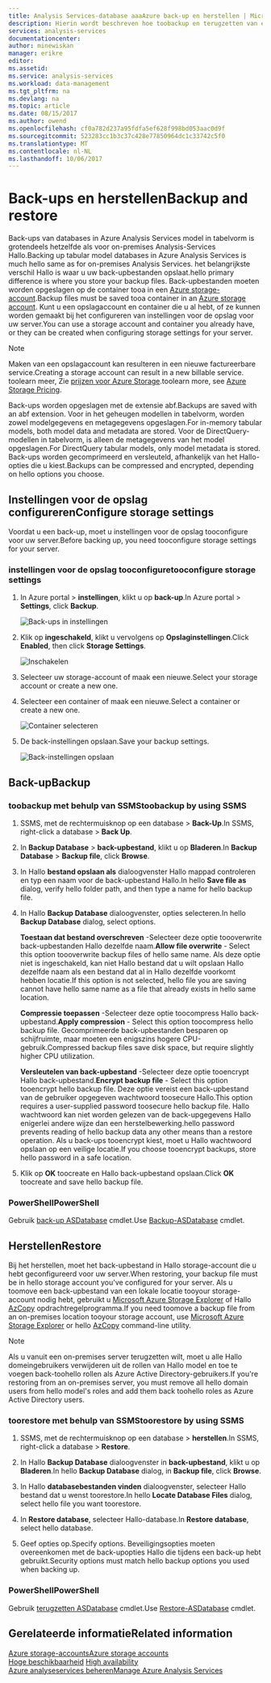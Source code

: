 ```yaml
---
title: Analysis Services-database aaaAzure back-up en herstellen | Microsoft Docs
description: Hierin wordt beschreven hoe toobackup en terugzetten van een Azure Analysis Services-database.
services: analysis-services
documentationcenter: 
author: minewiskan
manager: erikre
editor: 
ms.assetid: 
ms.service: analysis-services
ms.workload: data-management
ms.tgt_pltfrm: na
ms.devlang: na
ms.topic: article
ms.date: 08/15/2017
ms.author: owend
ms.openlocfilehash: cf0a782d237a95fdfa5ef628f998bd053aac0d9f
ms.sourcegitcommit: 523283cc1b3c37c428e77850964dc1c33742c5f0
ms.translationtype: MT
ms.contentlocale: nl-NL
ms.lasthandoff: 10/06/2017
---
```

# <a name="backup-and-restore"></a><span data-ttu-id="6971b-103">Back-ups en herstellen</span><span class="sxs-lookup"><span data-stu-id="6971b-103">Backup and restore</span></span>

<span data-ttu-id="6971b-104">Back-ups van databases in Azure Analysis Services model in tabelvorm is grotendeels hetzelfde als voor on-premises Analysis-Services Hallo.</span><span class="sxs-lookup"><span data-stu-id="6971b-104">Backing up tabular model databases in Azure Analysis Services is much hello same as for on-premises Analysis Services.</span></span> <span data-ttu-id="6971b-105">het belangrijkste verschil Hallo is waar u uw back-upbestanden opslaat.</span><span class="sxs-lookup"><span data-stu-id="6971b-105">hello primary difference is where you store your backup files.</span></span> <span data-ttu-id="6971b-106">Back-upbestanden moeten worden opgeslagen op de container tooa in een [Azure storage-account](../storage/common/storage-create-storage-account.md).</span><span class="sxs-lookup"><span data-stu-id="6971b-106">Backup files must be saved tooa container in an [Azure storage account](../storage/common/storage-create-storage-account.md).</span></span> <span data-ttu-id="6971b-107">Kunt u een opslagaccount en container die u al hebt, of ze kunnen worden gemaakt bij het configureren van instellingen voor de opslag voor uw server.</span><span class="sxs-lookup"><span data-stu-id="6971b-107">You can use a storage account and container you already have, or they can be created when configuring storage settings for your server.</span></span>

> [!NOTE]
> <span data-ttu-id="6971b-108">Maken van een opslagaccount kan resulteren in een nieuwe factureerbare service.</span><span class="sxs-lookup"><span data-stu-id="6971b-108">Creating a storage account can result in a new billable service.</span></span> <span data-ttu-id="6971b-109">toolearn meer, Zie [prijzen voor Azure Storage](https://azure.microsoft.com/pricing/details/storage/blobs/).</span><span class="sxs-lookup"><span data-stu-id="6971b-109">toolearn more, see [Azure Storage Pricing](https://azure.microsoft.com/pricing/details/storage/blobs/).</span></span>
> 
> 

<span data-ttu-id="6971b-110">Back-ups worden opgeslagen met de extensie abf.</span><span class="sxs-lookup"><span data-stu-id="6971b-110">Backups are saved with an abf extension.</span></span> <span data-ttu-id="6971b-111">Voor in het geheugen modellen in tabelvorm, worden zowel modelgegevens en metagegevens opgeslagen.</span><span class="sxs-lookup"><span data-stu-id="6971b-111">For in-memory tabular models, both model data and metadata are stored.</span></span> <span data-ttu-id="6971b-112">Voor de DirectQuery-modellen in tabelvorm, is alleen de metagegevens van het model opgeslagen.</span><span class="sxs-lookup"><span data-stu-id="6971b-112">For DirectQuery tabular models, only model metadata is stored.</span></span> <span data-ttu-id="6971b-113">Back-ups worden gecomprimeerd en versleuteld, afhankelijk van het Hallo-opties die u kiest.</span><span class="sxs-lookup"><span data-stu-id="6971b-113">Backups can be compressed and encrypted, depending on hello options you choose.</span></span> 



## <a name="configure-storage-settings"></a><span data-ttu-id="6971b-114">Instellingen voor de opslag configureren</span><span class="sxs-lookup"><span data-stu-id="6971b-114">Configure storage settings</span></span>
<span data-ttu-id="6971b-115">Voordat u een back-up, moet u instellingen voor de opslag tooconfigure voor uw server.</span><span class="sxs-lookup"><span data-stu-id="6971b-115">Before backing up, you need tooconfigure storage settings for your server.</span></span>


### <a name="tooconfigure-storage-settings"></a><span data-ttu-id="6971b-116">instellingen voor de opslag tooconfigure</span><span class="sxs-lookup"><span data-stu-id="6971b-116">tooconfigure storage settings</span></span>
1.  <span data-ttu-id="6971b-117">In Azure portal > **instellingen**, klikt u op **back-up**.</span><span class="sxs-lookup"><span data-stu-id="6971b-117">In Azure portal > **Settings**, click **Backup**.</span></span>

    ![Back-ups in instellingen](./media/analysis-services-backup/aas-backup-backups.png)

2.  <span data-ttu-id="6971b-119">Klik op **ingeschakeld**, klikt u vervolgens op **Opslaginstellingen**.</span><span class="sxs-lookup"><span data-stu-id="6971b-119">Click **Enabled**, then click **Storage Settings**.</span></span>

    ![Inschakelen](./media/analysis-services-backup/aas-backup-enable.png)

3. <span data-ttu-id="6971b-121">Selecteer uw storage-account of maak een nieuwe.</span><span class="sxs-lookup"><span data-stu-id="6971b-121">Select your storage account or create a new one.</span></span>

4. <span data-ttu-id="6971b-122">Selecteer een container of maak een nieuwe.</span><span class="sxs-lookup"><span data-stu-id="6971b-122">Select a container or create a new one.</span></span>

    ![Container selecteren](./media/analysis-services-backup/aas-backup-container.png)

5. <span data-ttu-id="6971b-124">De back-instellingen opslaan.</span><span class="sxs-lookup"><span data-stu-id="6971b-124">Save your backup settings.</span></span>

    ![Back-instellingen opslaan](./media/analysis-services-backup/aas-backup-save.png)

## <a name="backup"></a><span data-ttu-id="6971b-126">Back-up</span><span class="sxs-lookup"><span data-stu-id="6971b-126">Backup</span></span>

### <a name="toobackup-by-using-ssms"></a><span data-ttu-id="6971b-127">toobackup met behulp van SSMS</span><span class="sxs-lookup"><span data-stu-id="6971b-127">toobackup by using SSMS</span></span>

1. <span data-ttu-id="6971b-128">SSMS, met de rechtermuisknop op een database > **Back-Up**.</span><span class="sxs-lookup"><span data-stu-id="6971b-128">In SSMS, right-click a database > **Back Up**.</span></span>

2. <span data-ttu-id="6971b-129">In **Backup Database** > **back-upbestand**, klikt u op **Bladeren**.</span><span class="sxs-lookup"><span data-stu-id="6971b-129">In **Backup Database** > **Backup file**, click **Browse**.</span></span>

3. <span data-ttu-id="6971b-130">In Hallo **bestand opslaan als** dialoogvenster Hallo mappad controleren en typ een naam voor de back-upbestand Hallo.</span><span class="sxs-lookup"><span data-stu-id="6971b-130">In hello **Save file as** dialog, verify hello folder path, and then type a name for hello backup file.</span></span> 

4. <span data-ttu-id="6971b-131">In Hallo **Backup Database** dialoogvenster, opties selecteren.</span><span class="sxs-lookup"><span data-stu-id="6971b-131">In hello **Backup Database** dialog, select options.</span></span>

    <span data-ttu-id="6971b-132">**Toestaan dat bestand overschreven** -Selecteer deze optie toooverwrite back-upbestanden Hallo dezelfde naam.</span><span class="sxs-lookup"><span data-stu-id="6971b-132">**Allow file overwrite** - Select this option toooverwrite backup files of hello same name.</span></span> <span data-ttu-id="6971b-133">Als deze optie niet is ingeschakeld, kan niet Hallo bestand dat u wilt opslaan Hallo dezelfde naam als een bestand dat al in Hallo dezelfde voorkomt hebben locatie.</span><span class="sxs-lookup"><span data-stu-id="6971b-133">If this option is not selected, hello file you are saving cannot have hello same name as a file that already exists in hello same location.</span></span>

    <span data-ttu-id="6971b-134">**Compressie toepassen** -Selecteer deze optie toocompress Hallo back-upbestand.</span><span class="sxs-lookup"><span data-stu-id="6971b-134">**Apply compression** - Select this option toocompress hello backup file.</span></span> <span data-ttu-id="6971b-135">Gecomprimeerde back-upbestanden besparen op schijfruimte, maar moeten een enigszins hogere CPU-gebruik.</span><span class="sxs-lookup"><span data-stu-id="6971b-135">Compressed backup files save disk space, but require slightly higher CPU utilization.</span></span> 

    <span data-ttu-id="6971b-136">**Versleutelen van back-upbestand** -Selecteer deze optie tooencrypt Hallo back-upbestand.</span><span class="sxs-lookup"><span data-stu-id="6971b-136">**Encrypt backup file** - Select this option tooencrypt hello backup file.</span></span> <span data-ttu-id="6971b-137">Deze optie vereist een back-upbestand van de gebruiker opgegeven wachtwoord toosecure Hallo.</span><span class="sxs-lookup"><span data-stu-id="6971b-137">This option requires a user-supplied password toosecure hello backup file.</span></span> <span data-ttu-id="6971b-138">Hallo wachtwoord kan niet worden gelezen van de back-upgegevens Hallo enigerlei andere wijze dan een herstelbewerking.</span><span class="sxs-lookup"><span data-stu-id="6971b-138">hello password prevents reading of hello backup data any other means than a restore operation.</span></span> <span data-ttu-id="6971b-139">Als u back-ups tooencrypt kiest, moet u Hallo wachtwoord opslaan op een veilige locatie.</span><span class="sxs-lookup"><span data-stu-id="6971b-139">If you choose tooencrypt backups, store hello password in a safe location.</span></span>

5. <span data-ttu-id="6971b-140">Klik op **OK** toocreate en Hallo back-upbestand opslaan.</span><span class="sxs-lookup"><span data-stu-id="6971b-140">Click **OK** toocreate and save hello backup file.</span></span>


### <a name="powershell"></a><span data-ttu-id="6971b-141">PowerShell</span><span class="sxs-lookup"><span data-stu-id="6971b-141">PowerShell</span></span>
<span data-ttu-id="6971b-142">Gebruik [back-up ASDatabase](https://docs.microsoft.com/sql/analysis-services/powershell/backup-asdatabase-cmdlet) cmdlet.</span><span class="sxs-lookup"><span data-stu-id="6971b-142">Use [Backup-ASDatabase](https://docs.microsoft.com/sql/analysis-services/powershell/backup-asdatabase-cmdlet) cmdlet.</span></span>

## <a name="restore"></a><span data-ttu-id="6971b-143">Herstellen</span><span class="sxs-lookup"><span data-stu-id="6971b-143">Restore</span></span>
<span data-ttu-id="6971b-144">Bij het herstellen, moet het back-upbestand in Hallo storage-account die u hebt geconfigureerd voor uw server.</span><span class="sxs-lookup"><span data-stu-id="6971b-144">When restoring, your backup file must be in hello storage account you've configured for your server.</span></span> <span data-ttu-id="6971b-145">Als u toomove een back-upbestand van een lokale locatie tooyour storage-account nodig hebt, gebruikt u [Microsoft Azure Storage Explorer](https://docs.microsoft.com/azure/vs-azure-tools-storage-manage-with-storage-explorer) of Hallo [AzCopy](../storage/common/storage-use-azcopy.md) opdrachtregelprogramma.</span><span class="sxs-lookup"><span data-stu-id="6971b-145">If you need toomove a backup file from an on-premises location tooyour storage account, use [Microsoft Azure Storage Explorer](https://docs.microsoft.com/azure/vs-azure-tools-storage-manage-with-storage-explorer) or hello [AzCopy](../storage/common/storage-use-azcopy.md) command-line utility.</span></span> 



> [!NOTE]
> <span data-ttu-id="6971b-146">Als u vanuit een on-premises server terugzetten wilt, moet u alle Hallo domeingebruikers verwijderen uit de rollen van Hallo model en toe te voegen back-toohello rollen als Azure Active Directory-gebruikers.</span><span class="sxs-lookup"><span data-stu-id="6971b-146">If you're restoring from an on-premises server, you must remove all hello domain users from hello model's roles and add them back toohello roles as Azure Active Directory users.</span></span>
> 
> 

### <a name="toorestore-by-using-ssms"></a><span data-ttu-id="6971b-147">toorestore met behulp van SSMS</span><span class="sxs-lookup"><span data-stu-id="6971b-147">toorestore by using SSMS</span></span>

1. <span data-ttu-id="6971b-148">SSMS, met de rechtermuisknop op een database > **herstellen**.</span><span class="sxs-lookup"><span data-stu-id="6971b-148">In SSMS, right-click a database > **Restore**.</span></span>

2. <span data-ttu-id="6971b-149">In Hallo **Backup Database** dialoogvenster in **back-upbestand**, klikt u op **Bladeren**.</span><span class="sxs-lookup"><span data-stu-id="6971b-149">In hello **Backup Database** dialog, in **Backup file**, click **Browse**.</span></span>

3. <span data-ttu-id="6971b-150">In Hallo **databasebestanden vinden** dialoogvenster, selecteer Hallo bestand dat u wenst toorestore.</span><span class="sxs-lookup"><span data-stu-id="6971b-150">In hello **Locate Database Files** dialog, select hello file you want toorestore.</span></span>

4. <span data-ttu-id="6971b-151">In **Restore database**, selecteer Hallo-database.</span><span class="sxs-lookup"><span data-stu-id="6971b-151">In **Restore database**, select hello database.</span></span>

5. <span data-ttu-id="6971b-152">Geef opties op.</span><span class="sxs-lookup"><span data-stu-id="6971b-152">Specify options.</span></span> <span data-ttu-id="6971b-153">Beveiligingsopties moeten overeenkomen met de back-upopties Hallo die tijdens een back-up hebt gebruikt.</span><span class="sxs-lookup"><span data-stu-id="6971b-153">Security options must match hello backup options you used when backing up.</span></span>


### <a name="powershell"></a><span data-ttu-id="6971b-154">PowerShell</span><span class="sxs-lookup"><span data-stu-id="6971b-154">PowerShell</span></span>

<span data-ttu-id="6971b-155">Gebruik [terugzetten ASDatabase](https://docs.microsoft.com/sql/analysis-services/powershell/restore-asdatabase-cmdlet) cmdlet.</span><span class="sxs-lookup"><span data-stu-id="6971b-155">Use [Restore-ASDatabase](https://docs.microsoft.com/sql/analysis-services/powershell/restore-asdatabase-cmdlet) cmdlet.</span></span>


## <a name="related-information"></a><span data-ttu-id="6971b-156">Gerelateerde informatie</span><span class="sxs-lookup"><span data-stu-id="6971b-156">Related information</span></span>

[<span data-ttu-id="6971b-157">Azure storage-accounts</span><span class="sxs-lookup"><span data-stu-id="6971b-157">Azure storage accounts</span></span>](../storage/common/storage-create-storage-account.md)  
<span data-ttu-id="6971b-158">[Hoge beschikbaarheid](analysis-services-bcdr.md)   </span><span class="sxs-lookup"><span data-stu-id="6971b-158">[High availability](analysis-services-bcdr.md)   </span></span>  
[<span data-ttu-id="6971b-159">Azure analyseservices beheren</span><span class="sxs-lookup"><span data-stu-id="6971b-159">Manage Azure Analysis Services</span></span>](analysis-services-manage.md)
